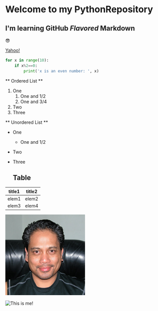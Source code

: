 # Welcome to my PythonRepository
## I'm learning **GitHub** *Flavored* Markdown

:sunglasses:

[Yahoo!](https://www.Yahoo.com/)

```python
for x in range(10):
    if x%2==0:
        print('x is an even number: ', x)
```

** Ordered List **
1. One
   1. One and 1/2
   2. One and 3/4
2. Two
3. Three

** Unordered List **
* One
  * One and 1/2
* Two
* Three

  ## Table ##
title1 | title2
---------| ---------
elem1  | elem2
elem3  | elem4

[<img src="Me1.jpg" width="250"/>](Me1.jpg)

![This is me!](Me.jpg)
